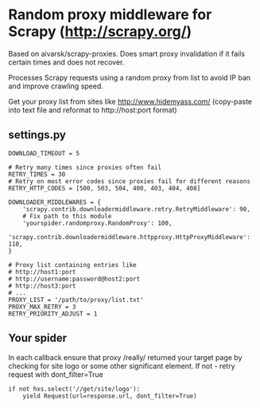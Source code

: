 Random proxy middleware for Scrapy (http://scrapy.org/)
=======================================================

Based on aivarsk/scrapy-proxies. Does smart proxy invalidation if it fails certain times and does not recover.

Processes Scrapy requests using a random proxy from list to avoid IP ban and
improve crawling speed.

Get your proxy list from sites like http://www.hidemyass.com/ (copy-paste into text file
and reformat to http://host:port format)

settings.py
-----------

    DOWNLOAD_TIMEOUT = 5

    # Retry many times since proxies often fail
    RETRY_TIMES = 30
    # Retry on most error codes since proxies fail for different reasons
    RETRY_HTTP_CODES = [500, 503, 504, 400, 403, 404, 408]

    DOWNLOADER_MIDDLEWARES = {
        'scrapy.contrib.downloadermiddleware.retry.RetryMiddleware': 90,
        # Fix path to this module
        'yourspider.randomproxy.RandomProxy': 100,
        'scrapy.contrib.downloadermiddleware.httpproxy.HttpProxyMiddleware': 110,
    }

    # Proxy list containing entries like
    # http://host1:port
    # http://username:password@host2:port
    # http://host3:port
    # ...
    PROXY_LIST = '/path/to/proxy/list.txt'
    PROXY_MAX_RETRY = 3
    RETRY_PRIORITY_ADJUST = 1


Your spider
-----------

In each callback ensure that proxy /really/ returned your target page by
checking for site logo or some other significant element.
If not - retry request with dont_filter=True

    if not hxs.select('//get/site/logo'):
        yield Request(url=response.url, dont_filter=True)
